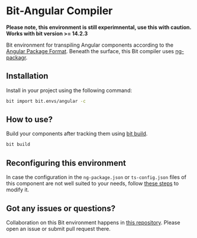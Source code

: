 # Bit-Angular Compiler

**Please note, this environment is still experimnental, use this with caution.**  
**Works with bit version >= 14.2.3**

Bit environment for transpiling Angular components according to the [Angular Package Format](https://docs.google.com/document/d/1CZC2rcpxffTDfRDs6p1cfbmKNLA6x5O-NtkJglDaBVs/preview#heading=h.k0mh3o8u5hx).
Beneath the surface, this Bit compiler uses [ng-packagr](https://github.com/ng-packagr/ng-packagr).

## Installation
Install in your project using the following command:
```bash
bit import bit.envs/angular -c
```

## How to use?
Build your components after tracking them using [bit build](https://docs.bitsrc.io/docs/cli-build.html).

```bash
bit build
```

## Reconfiguring this environment

In case the configuration in the `ng-package.json` or `ts-config.json` files of this component are not well suited to your needs, follow [these steps](https://discourse.bit.dev/t/can-i-modify-a-build-test-environments/28) to modify it.

## Got any issues or questions?

Collaboration on this Bit environment happens in [this repository](https://github.com/teambit/bit.envs). Please open an issue or submit pull request there.

